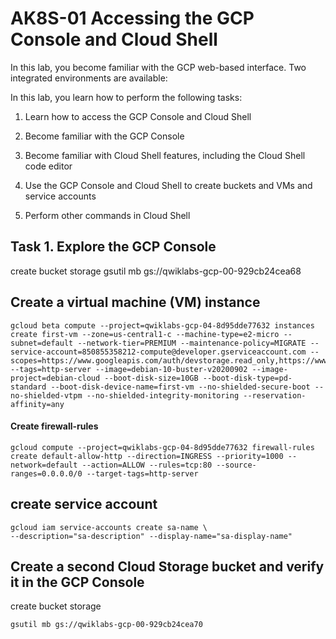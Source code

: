 # AK8S-01 Accessing the GCP Console and Cloud Shell

In this lab, you become familiar with the GCP web-based interface. Two integrated environments are available:

In this lab, you learn how to perform the following tasks:

1. Learn how to access the GCP Console and Cloud Shell

2. Become familiar with the GCP Console

3. Become familiar with Cloud Shell features, including the Cloud Shell code editor

4. Use the GCP Console and Cloud Shell to create buckets and VMs and service accounts

5. Perform other commands in Cloud Shell

## Task 1. Explore the GCP Console

 create bucket storage
  gsutil mb gs://qwiklabs-gcp-00-929cb24cea68

## Create a virtual machine (VM) instance

    gcloud beta compute --project=qwiklabs-gcp-04-8d95dde77632 instances create first-vm --zone=us-central1-c --machine-type=e2-micro --subnet=default --network-tier=PREMIUM --maintenance-policy=MIGRATE --service-account=850855358212-compute@developer.gserviceaccount.com --scopes=https://www.googleapis.com/auth/devstorage.read_only,https://www.googleapis.com/auth/logging.write,https://www.googleapis.com/auth/monitoring.write,https://www.googleapis.com/auth/servicecontrol,https://www.googleapis.com/auth/service.management.readonly,https://www.googleapis.com/auth/trace.append --tags=http-server --image=debian-10-buster-v20200902 --image-project=debian-cloud --boot-disk-size=10GB --boot-disk-type=pd-standard --boot-disk-device-name=first-vm --no-shielded-secure-boot --no-shielded-vtpm --no-shielded-integrity-monitoring --reservation-affinity=any

#### Create  firewall-rules

    gcloud compute --project=qwiklabs-gcp-04-8d95dde77632 firewall-rules create default-allow-http --direction=INGRESS --priority=1000 --network=default --action=ALLOW --rules=tcp:80 --source-ranges=0.0.0.0/0 --target-tags=http-server

## create service account

    gcloud iam service-accounts create sa-name \
    --description="sa-description" --display-name="sa-display-name"

## Create a second Cloud Storage bucket and verify it in the GCP Console

create bucket storage
    
    gsutil mb gs://qwiklabs-gcp-00-929cb24cea70